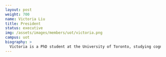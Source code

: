 ```yaml
---
layout: post
weight: 700
name: Victoria Liu
title: President
status: executive
img: /assets/images/members/uot/victoria.png
campus: uot
biography: >
  Victoria is a PhD student at the University of Toronto, studying cognitive neuroscience in the Psychology department.
---
```

